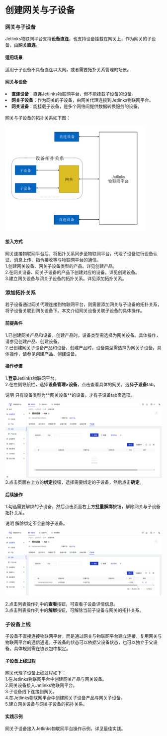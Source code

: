 # 创建网关与子设备

<div class='divider'></div>

### 网关与子设备
Jetlinks物联网平台支持**设备直连**，也支持设备挂载在网关上，作为网关的子设备，由**网关直连**。

#### 适用场景
适用于子设备不具备直连以太网，或者需要拓扑关系管理的场景。

#### 网关与设备
<li><span style='font-weight:600'>直连设备</span>：直连Jetlinks物联网平台，但不能挂载子设备的设备。
<li><span style='font-weight:600'>网关子设备</span>：作为网关的子设备，由网关代理连接到Jetlinks物联网平台。
<li><span style='font-weight:600'>网关设备</span>：能挂载子设备，是多个网络间提供数据转换服务的设备。</li><br />
网关与子设备的拓扑关系如下图：

![](./img/09.png)

#### 接入方式
网关连接物联网平台后，将拓扑关系同步至物联网平台，代理子设备进行设备认证、消息上传、指令接收等与物联网平台的通信。</br>
1.创建网关设备、网关子设备类型的产品。详见<a>创建产品</a>。</br>
2.在网关设备、网关子设备的产品下创建对应的设备。详见<a>创建设备</a>。</br>
3.建立网关设备与网关子设备的拓扑关系。详见<a>添加拓扑关系</a>。<br />


### 添加拓扑关系
若子设备通过网关代理连接到物联网平台，则需要添加网关与子设备的拓扑关系，将子设备关联到网关设备下。本文介绍网关设备关联子设备的具体操作。<br />

#### 前提条件
1.已创建网关产品和设备，创建产品时，设备类型需选择为网关设备。具体操作，请参见<a>创建产品、创建设备</a>。</br>
2.已创建网关子设备产品和设备，创建产品时，设备类型需选择为网关子设备。具体操作，请参见<a>创建产品、创建设备</a>。</br>

#### 操作步骤
1.**登录**Jetlinks物联网平台。</br>
2.在左侧导航栏，选择**设备管理>设备**，点击查看具体的网关，选择**子设备**tab。</br>
<div class='explanation primary'>
  <span class='iconfont icon-bangzhu explanation-icon'></span>
  <span class='explanation-title font-weight'>说明</span>
  只有设备类型为**网关设备**的设备，才有子设备tab页选项。
</div>

![](./img/10.png)
3.点击页面右上方的**绑定**按钮，选择需要绑定的子设备，然后点击**确定**。</br>


#### 后续操作
1.勾选需要解绑的子设备，然后点击页面右上方**批量解绑**按钮，解除网关与子设备拓扑关系。</br>
<div class='explanation primary'>
  <span class='iconfont icon-bangzhu explanation-icon'></span>
  <span class='explanation-title font-weight'>说明</span>
解除绑定不会删除子设备。
</div>


![](./img/11.png)

2.点击列表操作列中的**查看**按钮，可查看子设备详情信息。</br>
3.点击列表操作列中的**解绑**按钮，可解除当前子设备与网关的拓扑关系。</br>

### 子设备上线

子设备不直接连接物联网平台，而是通过网关与物联网平台建立连接，复用网关与物联网平台的通信通道。子设备的状态可以依据父设备状态，也可以独立于父设备。具体规则需在协议包中拟定。

#### 子设备上线过程
网关代理子设备上线过程如下：</br>
1.在Jetlinks物联网平台中创建网关产品与网关设备。</br>
2.网关设备接入Jetlinks物联网平台。</br>
3.子设备线下连接到网关。</br>
4.在Jetlinks物联网平台中创建网关子设备产品与网关子设备。</br>
5.建立网关设备与网关子设备的拓扑关系。</br>

#### 实践示例
网关子设备接入Jetlinks物联网平台操作示例，详见<a>最佳实践</a>。
</div>